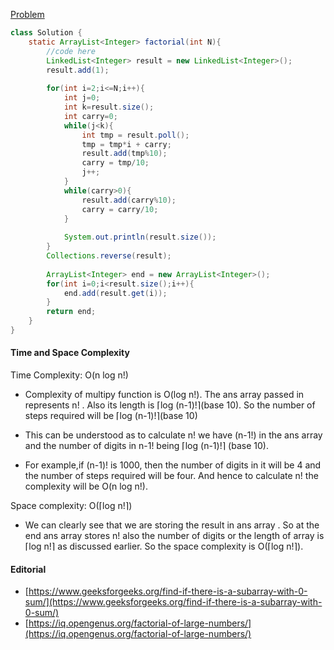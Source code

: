 [Problem](https://practice.geeksforgeeks.org/problems/factorials-of-large-numbers2508/1)

```java
class Solution {
    static ArrayList<Integer> factorial(int N){
        //code here
        LinkedList<Integer> result = new LinkedList<Integer>();
        result.add(1);
        
        for(int i=2;i<=N;i++){
            int j=0;
            int k=result.size();
            int carry=0;
            while(j<k){
                int tmp = result.poll();
                tmp = tmp*i + carry;
                result.add(tmp%10);
                carry = tmp/10;
                j++;
            }
            while(carry>0){
                result.add(carry%10);
                carry = carry/10;
            }
                
            System.out.println(result.size());
        }
        Collections.reverse(result);
        
        ArrayList<Integer> end = new ArrayList<Integer>();
        for(int i=0;i<result.size();i++){
            end.add(result.get(i));
        }
        return end;
    }
}
```

#### Time and Space Complexity

Time Complexity: O(n log n!)

* Complexity of multipy function is O(log n!). The ans array passed in represents n! . Also its length is ⌈log (n-1)!⌉(base 10). So the number of steps required will be ⌈log (n-1)!⌉(base 10)

* This can be understood as to calculate n! we have (n-1!) in the ans array and the number of digits in n-1! being ⌈log (n-1)!⌉ (base 10).

* For example,if (n-1)! is 1000, then the number of digits in it will be 4 and the number of steps required will be four.
And hence to calculate n! the complexity will be O(n log n!).

Space complexity: O(⌈log n!⌉)

* We can clearly see that we are storing the result in ans array . So at the end ans array stores n! also the number of digits or the length of array is ⌈log n!⌉ as discussed earlier. So the space complexity is O(⌈log n!⌉).

#### Editorial

* [https://www.geeksforgeeks.org/find-if-there-is-a-subarray-with-0-sum/](https://www.geeksforgeeks.org/find-if-there-is-a-subarray-with-0-sum/)
* [https://iq.opengenus.org/factorial-of-large-numbers/](https://iq.opengenus.org/factorial-of-large-numbers/)

